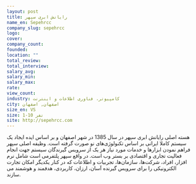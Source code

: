 ```yaml
---
layout: post
title: رایانش ابری سپهر
name_en: Sepehrcc
company_slug: sepehrcc
logo: 
cover: 
company_count:
founded:
location: ""
total_review: 
total_interview: 
salary_avg: 
salary_min: 
salary_max: 
rate: 
view_count: 
industry: کامپیوتر، فناوری اطلاعات و اینترنت
city: اصفهان, اصفهان
size_en: VS
size: 1-10 نفر
site: http://sepehrcc.com
---
```


هسته اصلی رایانش ابری سپهر در سال 1385 در شهر اصفهان و بر اساس ایده ایجاد یک سیستم کاملا ایرانی بر اساس تکنولوژی‌های نو صورت گرفته است.  وظیفه اصلی سپهر فراهم نمودن ابزارها و خدمات مورد نیاز هر یک از سرویس گیرندگان سیستم جهت انجام فعالیت تجاری و اقتصادی بر بستر وب است. در واقع سپهر پلتفرمی است شامل نرم افزار، افراد، شرکت‌ها، سازمان‌ها، تجربیات و اطلاعات که در کنار یکدیگر امکان تجارت الکترونیکی را برای سرویس گیرنده آسان، ارزان، کاربردی، هدفمند و هوشمند می سازند.
